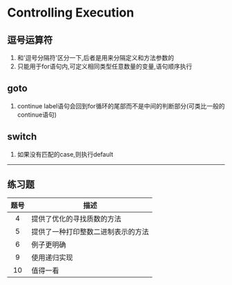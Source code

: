 # Controlling Execution

## 逗号运算符

1. 和'逗号分隔符'区分一下,后者是用来分隔定义和方法参数的
2. 只能用于for语句内,可定义相同类型任意数量的变量,语句顺序执行

## goto

1. continue label语句会回到for循环的尾部而不是中间的判断部分(可类比一般的continue语句)

## switch

1. 如果没有匹配的case,则执行default

---

## 练习题

| 题号  | 描述                               |
| :---: | ---------------------------------- |
|   4   | 提供了优化的寻找质数的方法         |
|   5   | 提供了一种打印整数二进制表示的方法 |
|   6   | 例子更明确                         |
|   9   | 使用递归实现                       |
|  10   | 值得一看                           |
